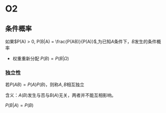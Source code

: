 # O2

## 条件概率
如果$P(A) > 0, P(B|A) = \frac{P(AB)}{P(A)}$,为已知$A$条件下，$B$发生的条件概率
- 权重重新分配 $P(B) = P(B | \Omega)$


### 独立性
若$P(AB) = P(A)P(B)$，则称$A, B$相互独立

含义：$A(B)$发生与否与$B(A)$无关，两者并不能互相影响。

$P(B|A) = P(B)$
